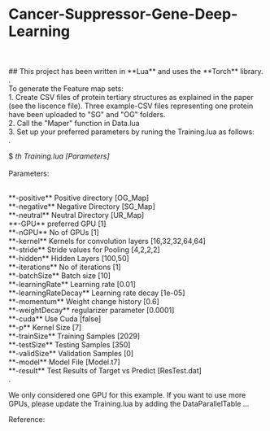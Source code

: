 # Cancer-Suppressor-Gene-Deep-Learning
</br>
</br>
## This project has been written in **Lua** and uses the **Torch** library.
</br>
.
</br>
To generate the Feature map sets:
</br>
  1. Create CSV files of protein tertiary structures as explained in the paper (see the liscence file). Three example-CSV files representing one protein have been uploaded to "SG" and "OG" folders.
  </br>
  2. Call the "Maper" function in Data.lua
  </br>
  3. Set up your preferred parameters by runing the Training.lua as follows:
  </br>
  .
  </br>
  
  $ *th Training.lua [Parameters]*
  </br>
  </br>
  Parameters:
  
  </br>
    **-positive**          Positive directory [OG_Map]
    </br>
    **-negative**          Negative Directory [SG_Map]
    </br>
    **-neutral**           Neutral Directory [UR_Map]
    </br>
    **-GPU**               preferred GPU [1]
    </br>
    **-nGPU**              No of GPUs [1]
    </br>
    **-kernel**            Kernels for convolution layers [16,32,32,64,64]
    </br>
    **-stride**            Stride values for Pooling [4,2,2,2]
    </br>
    **-hidden**            Hidden Layers [100,50]
    </br>
    **-iterations**        No of iterations [1]
    </br>
    **-batchSize**         Batch size [10]
    </br>
    **-learningRate**      Learning rate [0.01]
    </br>
    **-learningRateDecay** Learning rate decay [1e-05]
    </br>
    **-momentum**          Weight change history [0.6]
    </br>
    **-weightDecay**       regularizer parameter [0.0001]
    </br>
    **-cuda**              Use Cuda [false]
    </br>
    **-p**                 Kernel Size [7]
    </br>
    **-trainSize**         Training Samples [2029]
    </br>
    **-testSize**          Testing Samples [350]
    </br>
    **-validSize**         Validation Samples [0]
    </br>
    **-model**             Model File [Model.t7]
    </br>
    **-result**            Test Results of Target vs Predict [ResTest.dat]
    </br>
    .
    </br>

We only considered one GPU for this example. If you want to use more GPUs, please update the Training.lua by adding the DataParallelTable ...

Reference:


